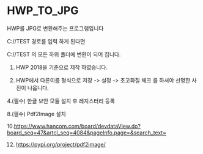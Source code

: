 # HWP_TO_JPG
HWP를 JPG로 변환해주는 프로그램입니다


C://TEST 경로를 입력 하게 된다면

 C://TEST 의 모든 하위 폴더에 변환이 되어 집니다.
 
 1. HWP 2018을 기준으로 제작 하였습니다.

 2. HWP에서 다른이름 형식으로 저장 -> 설정 -> 초고화질 체크 를 하셔야 선명한 사진이 나옵니다.

 4.(필수) 한글 보안 모듈 설치 후 레지스터리 등록

 8.(필수) Pdf2Image 설치 


 10.https://www.hancom.com/board/devdataView.do?board_seq=47&artcl_seq=4084&pageInfo.page=&search_text= 


 12. https://pypi.org/project/pdf2image/


 
